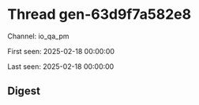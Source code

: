 # Thread gen-63d9f7a582e8
Channel: io_qa_pm

First seen: 2025-02-18 00:00:00

Last seen: 2025-02-18 00:00:00

## Digest


